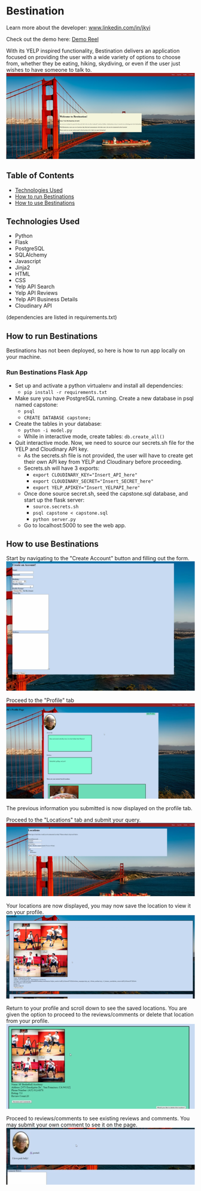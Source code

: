 # Bestination

Learn more about the developer: www.linkedin.com/in/jkyi

Check out the demo here:  <a href="https://youtu.be/Z9hRPGeKdDQ?si=S6DjSL3302-8ov6S">Demo Reel</a>


With its YELP inspired functionality, Bestination delivers an
application focused on providing the user with a wide variety of options 
to choose from, whether they be eating, hiking, skydiving, or even if the user
just wishes to have someone to talk to.
![Bestination Homepage](static/images/Homepage.png)

## Table of Contents
* [Technologies Used](#technologiesused)
* [How to run Bestinations](#run)
* [How to use Bestinations](#use)

## <a name="technologiesused"></a>Technologies Used

* Python
* Flask
* PostgreSQL
* SQLAlchemy
* Javascript
* Jinja2
* HTML
* CSS
* Yelp API Search
* Yelp API Reviews
* Yelp API Business Details
* Cloudinary API

(dependencies are listed in requirements.txt)

## <a name="run"></a> How to run Bestinations

Bestinations has not been deployed, so here is how to run app locally on your machine.

### Run Bestinations Flask App

 * Set up and activate a python virtualenv and install all dependencies:
    * `pip install -r requirements.txt`
* Make sure you have PostgreSQL running. Create a new database in psql named capstone:
    * `psql`
    * `CREATE DATABASE capstone;`
* Create the tables in your database:
    * `python -i model.py`
    * While in interactive mode, create tables: `db.create_all()`
* Quit interactive mode. Now, we need to source our secrets.sh file for the YELP and Cloudinary API key.
    * As the secrets.sh file is not provided, the user will have to create get their own API key from YELP and Cloudinary before proceeding.
    * Secrets.sh will have 3 exports:
        * `export CLOUDINARY_KEY="Insert_API_here"`
        * `export CLOUDINARY_SECRET="Insert_SECRET_here"`
        * `export YELP_APIKEY="Insert_YELPAPI_here"`
    * Once done source secret.sh, seed the capstone.sql database, and start up the flask server:
        * `source.secrets.sh`
        * `psql capstone < capstone.sql`
        * `python server.py`
    * Go to localhost:5000 to see the web app.
            
## <a name="use"></a> How to use Bestinations

Start by navigating to the "Create Account" button and filling out the form.
![Create Account](static/images/Create_account_page.png)

Proceed to the "Profile" tab
![Profile](static/images/Profile_page.png)

The previous information you submitted is now displayed on the profile tab.

Proceed to the "Locations" tab and submit your query.
![Locations](static/images/locations_page.png)

Your locations are now displayed, you may now save the location to view it on your profile.
![Display](static/images/display_location.png)

Return to your profile and scroll down to see the saved locations. You are given the option to proceed to the reviews/comments or delete that location from your profile.
![Reviews_Delete](static/images/reviews_delete.png)

Proceed to reviews/comments to see existing reviews and comments. You may submit your own comment to see it on the page.
![Comments](static/images/Comment_page.png)